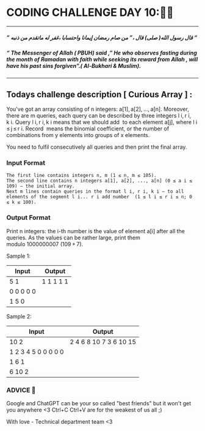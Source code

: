 # CODING CHALLENGE DAY 10:🌙✨

---

##### ” قال رسول الله( صلى) قال ،” من صام رمضان إيمانا واحتسابا ،غفر له ماتقدم من ذنبه “


##### “ The Messenger of Allah ( PBUH) said ,” He who observes fasting during the month of Ramadan with faith while seeking its reward from Allah , will have his past sins forgiven”.( Al-Bukhari & Muslim).

---

##

## Todays challenge description [ Curious Array ] :

You've got an array consisting of n integers: a[1], a[2], ..., a[n]. Moreover, there are m queries, each query can be described by three integers l i, r i, k i. Query l i, r i, k i means that we should add  to each element a[j], where l i ≤ j ≤ r i.
Record  means the binomial coefficient, or the number of combinations from y elements into groups of x elements.

You need to fulfil consecutively all queries and then print the final array.

### Input Format

    The first line contains integers n, m (1 ≤ n, m ≤ 105).
    The second line contains n integers a[1], a[2], ..., a[n] (0 ≤ a i ≤ 109) — the initial array.
    Next m lines contain queries in the format l i, r i, k i — to all elements of the segment l i... r i add number  (1 ≤ l i ≤ r i ≤ n; 0 ≤ k ≤ 100).

### Output Format

Print n integers: the i-th number is the value of element a[i] after all the queries. As the values can be rather large, print them modulo 1000000007 (109 + 7).



Sample 1:

| Input     | Output    |
| --------- | --------- |
| 5 1       | 1 1 1 1 1 |
| 0 0 0 0 0 |           |
| 1 5 0     |           |

Sample 2:

| Input               | Output                 |
| ------------------- | ---------------------- |
| 10 2                | 2 4 6 8 10 7 3 6 10 15 |
| 1 2 3 4 5 0 0 0 0 0 |                        |
| 1 6 1               |                        |
| 6 10 2              |                        |



### ADVICE 💖

Google and ChatGPT can be your so called "best friends" but it won't get you anywhere <3 Ctrl+C Ctrl+V are for the weakest of us all ;)

With love - Technical department team <3
